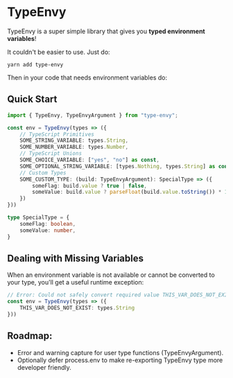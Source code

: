 # TypeEnvy

TypeEnvy is a super simple library that gives you **typed environment variables**!

It couldn't be easier to use. Just do:

`yarn add type-envy`

Then in your code that needs environment variables do:

## Quick Start

```TypeScript
import { TypeEnvy, TypeEnvyArgument } from "type-envy";

const env = TypeEnvy(types => ({
    // TypeScript Primitives
    SOME_STRING_VARIABLE: types.String,
    SOME_NUMBER_VARIABLE: types.Number,
    // TypeScript Unions
    SOME_CHOICE_VARIABLE: ["yes", "no"] as const,
    SOME_OPTIONAL_STRING_VARIABLE: [types.Nothing, types.String] as const,
    // Custom Types
    SOME_CUSTOM_TYPE: (build: TypeEnvyArgument): SpecialType => ({
        someFlag: build.value ? true | false,
        someValue: build.value ? parseFloat(build.value.toString()) * 100 : NaN
    })
}))

type SpecialType = {
    someFlag: boolean,
    someValue: number,
}
```

## Dealing with Missing Variables

When an environment variable is not available or cannot be converted to your type, you'll get a useful runtime exception:

```TypeScript
// Error: Could not safely convert required value THIS_VAR_DOES_NOT_EXIST from <empty> to String.
const env = TypeEnvy(types => ({
    THIS_VAR_DOES_NOT_EXIST: types.String
}))
```

## Roadmap:

- Error and warning capture for user type functions (TypeEnvyArgument).
- Optionally defer process.env to make re-exporting TypeEnvy type more developer friendly.